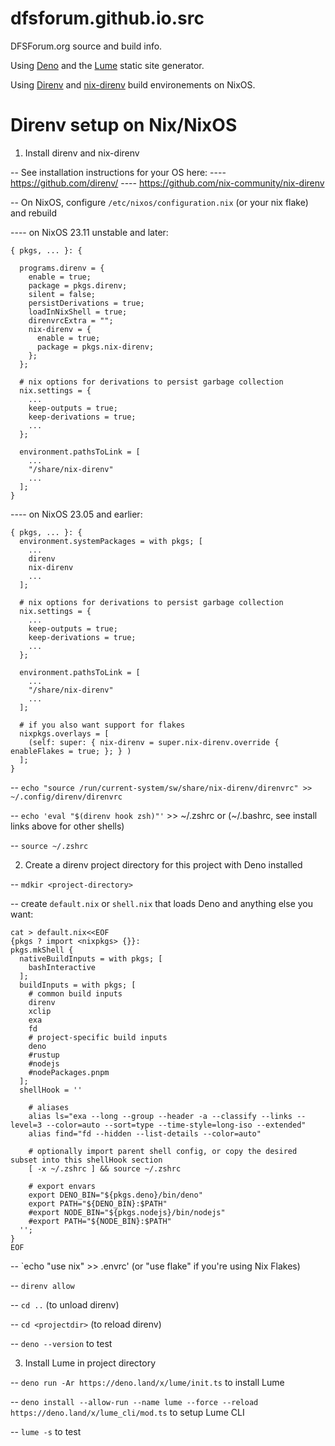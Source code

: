 # dfsforum.github.io.src

DFSForum.org source and build info.

Using [Deno](https://deno.land/) and the [Lume](https://lume.land) static site generator.

Using [Direnv](https://direnv.net/) and [nix-direnv](https://github.com/nix-community/nix-direnv) build environements on NixOS.

# Direnv setup on Nix/NixOS

1. Install direnv and nix-direnv

-- See installation instructions for your OS here:
---- https://github.com/direnv/
---- https://github.com/nix-community/nix-direnv

-- On NixOS, configure `/etc/nixos/configuration.nix` (or your nix flake) and rebuild

---- on NixOS 23.11 unstable and later:

````
{ pkgs, ... }: {

  programs.direnv = {
    enable = true;
    package = pkgs.direnv;
    silent = false;
    persistDerivations = true;
    loadInNixShell = true;
    direnvrcExtra = "";
    nix-direnv = {
      enable = true;
      package = pkgs.nix-direnv;
    };
  };

  # nix options for derivations to persist garbage collection
  nix.settings = {
    ...
    keep-outputs = true;
    keep-derivations = true;
    ...
  };

  environment.pathsToLink = [
    ...
    "/share/nix-direnv"
    ...
  ];
}
````

---- on NixOS 23.05 and earlier:

````
{ pkgs, ... }: {
  environment.systemPackages = with pkgs; [ 
    ...
    direnv
    nix-direnv
    ...
  ];

  # nix options for derivations to persist garbage collection
  nix.settings = {
    ...
    keep-outputs = true;
    keep-derivations = true;
    ...
  };

  environment.pathsToLink = [
    ...
    "/share/nix-direnv"
    ...
  ];

  # if you also want support for flakes
  nixpkgs.overlays = [
    (self: super: { nix-direnv = super.nix-direnv.override { enableFlakes = true; }; } )
  ];
}
````

-- `echo "source /run/current-system/sw/share/nix-direnv/direnvrc" >> ~/.config/direnv/direnvrc`

-- `echo 'eval "$(direnv hook zsh)"'` >> ~/.zshrc or (~/.bashrc, see install links above for other shells)

-- `source ~/.zshrc`

2. Create a direnv project directory for this project with Deno installed

-- `mdkir <project-directory>`

-- create `default.nix` or `shell.nix` that loads Deno and anything else you want:

````
cat > default.nix<<EOF
{pkgs ? import <nixpkgs> {}}:
pkgs.mkShell {
  nativeBuildInputs = with pkgs; [
    bashInteractive
  ];
  buildInputs = with pkgs; [
    # common build inputs
    direnv
    xclip
    exa
    fd
    # project-specific build inputs
    deno
    #rustup
    #nodejs
    #nodePackages.pnpm
  ];
  shellHook = ''
    
    # aliases
    alias ls="exa --long --group --header -a --classify --links --level=3 --color=auto --sort=type --time-style=long-iso --extended"
    alias find="fd --hidden --list-details --color=auto" 
    
    # optionally import parent shell config, or copy the desired subset into this shellHook section
    [ -x ~/.zshrc ] && source ~/.zshrc

    # export envars
    export DENO_BIN="${pkgs.deno}/bin/deno"
    export PATH="${DENO_BIN}:$PATH"
    #export NODE_BIN="${pkgs.nodejs}/bin/nodejs"
    #export PATH="${NODE_BIN}:$PATH"
  '';
}
EOF
````

-- `echo "use nix" >> .envrc' (or "use flake" if you're using Nix Flakes)

-- `direnv allow`

-- `cd ..` (to unload direnv)

-- `cd <projectdir>` (to reload direnv)

-- `deno --version` to test

3.  Install Lume in project directory

-- `deno run -Ar https://deno.land/x/lume/init.ts` to install Lume

-- `deno install --allow-run --name lume --force --reload https://deno.land/x/lume_cli/mod.ts` to setup Lume CLI

-- `lume -s` to test
